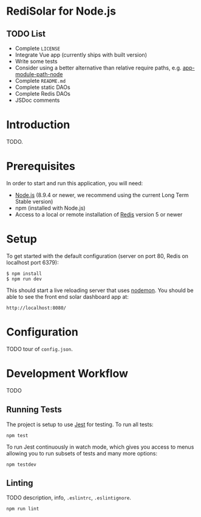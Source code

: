 # RediSolar for Node.js

## TODO List

* Complete `LICENSE`
* Integrate Vue app (currently ships with built version)
* Write some tests
* Consider using a better alternative than relative require paths, e.g. [app-module-path-node](https://www.npmjs.com/package/app-module-path-node)
* Complete `README.md`
* Complete static DAOs
* Complete Redis DAOs
* JSDoc comments

# Introduction

TODO.

# Prerequisites

In order to start and run this application, you will need:

* [Node.js](https://nodejs.org/en/download/) (8.9.4 or newer, we recommend using the current Long Term Stable version)
* npm (installed with Node.js)
* Access to a local or remote installation of [Redis](https://redis.io/download) version 5 or newer

# Setup

To get started with the default configuration (server on port 80, Redis on localhost port 6379):

```
$ npm install
$ npm run dev
```

This should start a live reloading server that uses [nodemon](https://www.npmjs.com/package/nodemon).  You should be able to see the front end solar dashboard app at: 

```
http://localhost:8080/
```

# Configuration 

TODO tour of `config.json`.

# Development Workflow

TODO

## Running Tests

The project is setup to use [Jest](https://jestjs.io/en/) for testing.  To run all tests:

```
npm test
```

To run Jest continuously in watch mode, which gives you access to menus allowing you to run 
subsets of tests and many more options:

```
npm testdev
```

## Linting

TODO description, info, `.eslintrc`, `.eslintignore`.

```
npm run lint
```
